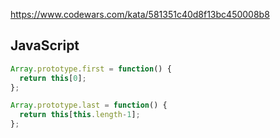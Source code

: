 https://www.codewars.com/kata/581351c40d8f13bc450008b8

## JavaScript
```js
Array.prototype.first = function() {
  return this[0];
};

Array.prototype.last = function() {
  return this[this.length-1];
};
```